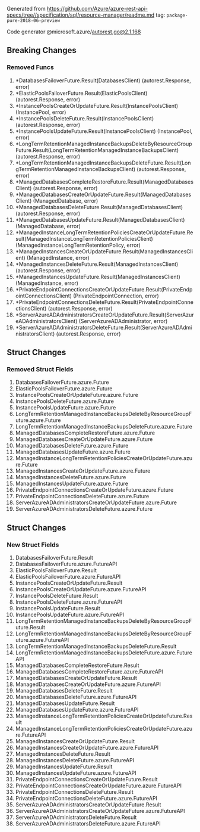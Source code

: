 Generated from https://github.com/Azure/azure-rest-api-specs/tree//specification/sql/resource-manager/readme.md tag: `package-pure-2018-06-preview`

Code generator @microsoft.azure/autorest.go@2.1.168

## Breaking Changes

### Removed Funcs

1. *DatabasesFailoverFuture.Result(DatabasesClient) (autorest.Response, error)
1. *ElasticPoolsFailoverFuture.Result(ElasticPoolsClient) (autorest.Response, error)
1. *InstancePoolsCreateOrUpdateFuture.Result(InstancePoolsClient) (InstancePool, error)
1. *InstancePoolsDeleteFuture.Result(InstancePoolsClient) (autorest.Response, error)
1. *InstancePoolsUpdateFuture.Result(InstancePoolsClient) (InstancePool, error)
1. *LongTermRetentionManagedInstanceBackupsDeleteByResourceGroupFuture.Result(LongTermRetentionManagedInstanceBackupsClient) (autorest.Response, error)
1. *LongTermRetentionManagedInstanceBackupsDeleteFuture.Result(LongTermRetentionManagedInstanceBackupsClient) (autorest.Response, error)
1. *ManagedDatabasesCompleteRestoreFuture.Result(ManagedDatabasesClient) (autorest.Response, error)
1. *ManagedDatabasesCreateOrUpdateFuture.Result(ManagedDatabasesClient) (ManagedDatabase, error)
1. *ManagedDatabasesDeleteFuture.Result(ManagedDatabasesClient) (autorest.Response, error)
1. *ManagedDatabasesUpdateFuture.Result(ManagedDatabasesClient) (ManagedDatabase, error)
1. *ManagedInstanceLongTermRetentionPoliciesCreateOrUpdateFuture.Result(ManagedInstanceLongTermRetentionPoliciesClient) (ManagedInstanceLongTermRetentionPolicy, error)
1. *ManagedInstancesCreateOrUpdateFuture.Result(ManagedInstancesClient) (ManagedInstance, error)
1. *ManagedInstancesDeleteFuture.Result(ManagedInstancesClient) (autorest.Response, error)
1. *ManagedInstancesUpdateFuture.Result(ManagedInstancesClient) (ManagedInstance, error)
1. *PrivateEndpointConnectionsCreateOrUpdateFuture.Result(PrivateEndpointConnectionsClient) (PrivateEndpointConnection, error)
1. *PrivateEndpointConnectionsDeleteFuture.Result(PrivateEndpointConnectionsClient) (autorest.Response, error)
1. *ServerAzureADAdministratorsCreateOrUpdateFuture.Result(ServerAzureADAdministratorsClient) (ServerAzureADAdministrator, error)
1. *ServerAzureADAdministratorsDeleteFuture.Result(ServerAzureADAdministratorsClient) (autorest.Response, error)

## Struct Changes

### Removed Struct Fields

1. DatabasesFailoverFuture.azure.Future
1. ElasticPoolsFailoverFuture.azure.Future
1. InstancePoolsCreateOrUpdateFuture.azure.Future
1. InstancePoolsDeleteFuture.azure.Future
1. InstancePoolsUpdateFuture.azure.Future
1. LongTermRetentionManagedInstanceBackupsDeleteByResourceGroupFuture.azure.Future
1. LongTermRetentionManagedInstanceBackupsDeleteFuture.azure.Future
1. ManagedDatabasesCompleteRestoreFuture.azure.Future
1. ManagedDatabasesCreateOrUpdateFuture.azure.Future
1. ManagedDatabasesDeleteFuture.azure.Future
1. ManagedDatabasesUpdateFuture.azure.Future
1. ManagedInstanceLongTermRetentionPoliciesCreateOrUpdateFuture.azure.Future
1. ManagedInstancesCreateOrUpdateFuture.azure.Future
1. ManagedInstancesDeleteFuture.azure.Future
1. ManagedInstancesUpdateFuture.azure.Future
1. PrivateEndpointConnectionsCreateOrUpdateFuture.azure.Future
1. PrivateEndpointConnectionsDeleteFuture.azure.Future
1. ServerAzureADAdministratorsCreateOrUpdateFuture.azure.Future
1. ServerAzureADAdministratorsDeleteFuture.azure.Future

## Struct Changes

### New Struct Fields

1. DatabasesFailoverFuture.Result
1. DatabasesFailoverFuture.azure.FutureAPI
1. ElasticPoolsFailoverFuture.Result
1. ElasticPoolsFailoverFuture.azure.FutureAPI
1. InstancePoolsCreateOrUpdateFuture.Result
1. InstancePoolsCreateOrUpdateFuture.azure.FutureAPI
1. InstancePoolsDeleteFuture.Result
1. InstancePoolsDeleteFuture.azure.FutureAPI
1. InstancePoolsUpdateFuture.Result
1. InstancePoolsUpdateFuture.azure.FutureAPI
1. LongTermRetentionManagedInstanceBackupsDeleteByResourceGroupFuture.Result
1. LongTermRetentionManagedInstanceBackupsDeleteByResourceGroupFuture.azure.FutureAPI
1. LongTermRetentionManagedInstanceBackupsDeleteFuture.Result
1. LongTermRetentionManagedInstanceBackupsDeleteFuture.azure.FutureAPI
1. ManagedDatabasesCompleteRestoreFuture.Result
1. ManagedDatabasesCompleteRestoreFuture.azure.FutureAPI
1. ManagedDatabasesCreateOrUpdateFuture.Result
1. ManagedDatabasesCreateOrUpdateFuture.azure.FutureAPI
1. ManagedDatabasesDeleteFuture.Result
1. ManagedDatabasesDeleteFuture.azure.FutureAPI
1. ManagedDatabasesUpdateFuture.Result
1. ManagedDatabasesUpdateFuture.azure.FutureAPI
1. ManagedInstanceLongTermRetentionPoliciesCreateOrUpdateFuture.Result
1. ManagedInstanceLongTermRetentionPoliciesCreateOrUpdateFuture.azure.FutureAPI
1. ManagedInstancesCreateOrUpdateFuture.Result
1. ManagedInstancesCreateOrUpdateFuture.azure.FutureAPI
1. ManagedInstancesDeleteFuture.Result
1. ManagedInstancesDeleteFuture.azure.FutureAPI
1. ManagedInstancesUpdateFuture.Result
1. ManagedInstancesUpdateFuture.azure.FutureAPI
1. PrivateEndpointConnectionsCreateOrUpdateFuture.Result
1. PrivateEndpointConnectionsCreateOrUpdateFuture.azure.FutureAPI
1. PrivateEndpointConnectionsDeleteFuture.Result
1. PrivateEndpointConnectionsDeleteFuture.azure.FutureAPI
1. ServerAzureADAdministratorsCreateOrUpdateFuture.Result
1. ServerAzureADAdministratorsCreateOrUpdateFuture.azure.FutureAPI
1. ServerAzureADAdministratorsDeleteFuture.Result
1. ServerAzureADAdministratorsDeleteFuture.azure.FutureAPI

